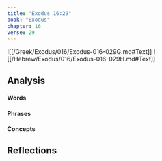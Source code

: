 ```yaml
---
title: "Exodus 16:29"
book: "Exodus"
chapter: 16
verse: 29
---
```

![[/Greek/Exodus/016/Exodus-016-029G.md#Text]]
![[/Hebrew/Exodus/016/Exodus-016-029H.md#Text]]

## Analysis

#### Words

#### Phrases

#### Concepts

## Reflections
